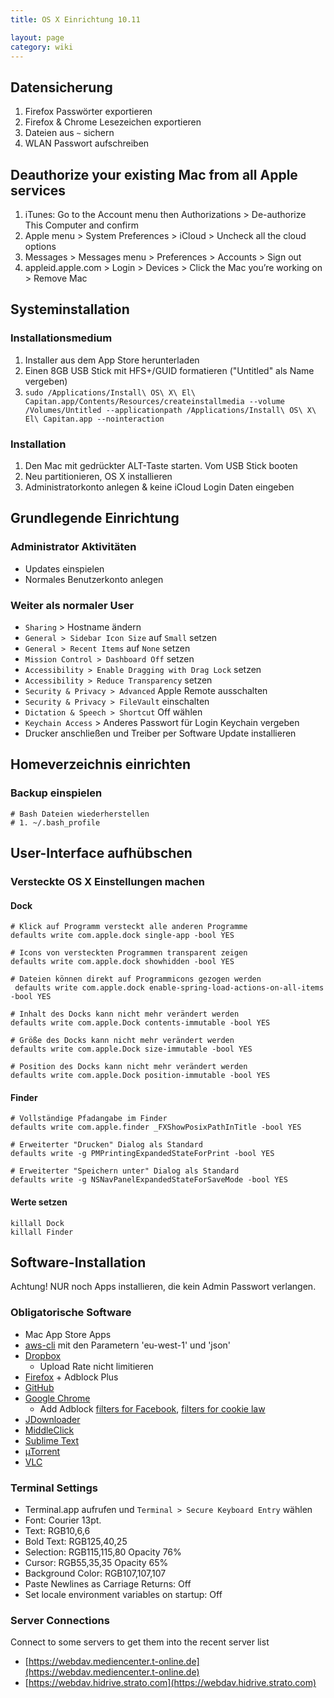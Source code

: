```yaml
---
title: OS X Einrichtung 10.11

layout: page
category: wiki
---
```


## Datensicherung

1. Firefox Passwörter exportieren
2. Firefox & Chrome Lesezeichen exportieren
3. Dateien aus `~` sichern
4. WLAN Passwort aufschreiben

## Deauthorize your existing Mac from all Apple services
1. iTunes: Go to the Account menu then Authorizations > De-authorize This Computer and confirm
2. Apple menu > System Preferences > iCloud > Uncheck all the cloud options
3. Messages > Messages menu > Preferences > Accounts > Sign out
4. appleid.apple.com > Login > Devices > Click the Mac you’re working on > Remove Mac

## Systeminstallation

### Installationsmedium

1. Installer aus dem App Store herunterladen
2. Einen 8GB USB Stick mit HFS+/GUID formatieren ("Untitled" als Name vergeben)
3. `sudo /Applications/Install\ OS\ X\ El\ Capitan.app/Contents/Resources/createinstallmedia --volume /Volumes/Untitled --applicationpath /Applications/Install\ OS\ X\ El\ Capitan.app --nointeraction`

### Installation

1. Den Mac mit gedrückter ALT-Taste starten. Vom USB Stick booten
2. Neu partitionieren, OS X installieren
3. Administratorkonto anlegen & keine iCloud Login Daten eingeben
 
## Grundlegende Einrichtung

### Administrator Aktivitäten
 
- Updates einspielen
- Normales Benutzerkonto anlegen
 
### Weiter als normaler User
 
- `Sharing` > Hostname ändern
- `General > Sidebar Icon Size` auf `Small` setzen
- `General > Recent Items` auf `None` setzen
- `Mission Control > Dashboard Off` setzen
- `Accessibility > Enable Dragging with Drag Lock` setzen
- `Accessibility > Reduce Transparency` setzen
- `Security & Privacy > Advanced` Apple Remote ausschalten
- `Security & Privacy > FileVault` einschalten
- `Dictation & Speech > Shortcut` Off wählen
- `Keychain Access` > Anderes Passwort für Login Keychain vergeben
- Drucker anschließen und Treiber per Software Update installieren
 
## Homeverzeichnis einrichten

### Backup einspielen

    # Bash Dateien wiederherstellen
    # 1. ~/.bash_profile

## User-Interface aufhübschen
 
### Versteckte OS X Einstellungen machen

#### Dock 

    # Klick auf Programm versteckt alle anderen Programme
    defaults write com.apple.dock single-app -bool YES

    # Icons von versteckten Programmen transparent zeigen
    defaults write com.apple.dock showhidden -bool YES
 
    # Dateien können direkt auf Programmicons gezogen werden
     defaults write com.apple.dock enable-spring-load-actions-on-all-items -bool YES
 
    # Inhalt des Docks kann nicht mehr verändert werden
    defaults write com.apple.Dock contents-immutable -bool YES

    # Größe des Docks kann nicht mehr verändert werden
    defaults write com.apple.Dock size-immutable -bool YES

    # Position des Docks kann nicht mehr verändert werden
    defaults write com.apple.Dock position-immutable -bool YES

#### Finder 

    # Vollständige Pfadangabe im Finder
    defaults write com.apple.finder _FXShowPosixPathInTitle -bool YES
 
    # Erweiterter "Drucken" Dialog als Standard
    defaults write -g PMPrintingExpandedStateForPrint -bool YES
 
    # Erweiterter "Speichern unter" Dialog als Standard
    defaults write -g NSNavPanelExpandedStateForSaveMode -bool YES

#### Werte setzen

    killall Dock
    killall Finder

## Software-Installation

Achtung! NUR noch Apps installieren, die kein Admin Passwort verlangen. 

### Obligatorische Software

- Mac App Store Apps
- [aws-cli](https://aws.amazon.com/cli/) mit den Parametern 'eu-west-1' und 'json'
- [Dropbox](https://www.dropbox.com/)
  - Upload Rate nicht limitieren
- [Firefox](https://www.mozilla.org/en-US/firefox/new/) + Adblock Plus
- [GitHub](https://desktop.github.com/)
- [Google Chrome](https://www.google.com/landing/chrome/beta/)
  - Add Adblock [filters for Facebook](http://facebook.adblockplus.me/en/), [filters for cookie law](http://prebake.eu/)
- [JDownloader](http://jdownloader.org/download/index)
- [MiddleClick](http://clement.beffa.org/labs/projects/middleclick/)
- [Sublime Text](http://www.sublimetext.com/)
- [µTorrent](http://www.utorrent.com)
- [VLC](http://www.videolan.org/vlc)

### Terminal Settings

- Terminal.app aufrufen und `Terminal > Secure Keyboard Entry` wählen
- Font: Courier 13pt.
- Text: RGB10,6,6
- Bold Text: RGB125,40,25
- Selection: RGB115,115,80 Opacity 76%
- Cursor: RGB55,35,35 Opacity 65%
- Background Color: RGB107,107,107
- Paste Newlines as Carriage Returns: Off
- Set locale environment variables on startup: Off

### Server Connections
Connect to some servers to get them into the recent server list

- [https://webdav.mediencenter.t-online.de](https://webdav.mediencenter.t-online.de)
- [https://webdav.hidrive.strato.com](https://webdav.hidrive.strato.com)
